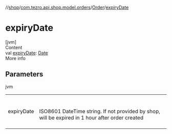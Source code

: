 //[shop](../../../index.md)/[com.tezro.api.shop.model.orders](../index.md)/[Order](index.md)/[expiryDate](expiry-date.md)



# expiryDate  
[jvm]  
Content  
val [expiryDate](expiry-date.md): [Date](https://docs.oracle.com/javase/8/docs/api/java/util/Date.html)  
More info  


## Parameters  
  
jvm  
  
| | |
|---|---|
| <a name="com.tezro.api.shop.model.orders/Order/expiryDate/#/PointingToDeclaration/"></a>expiryDate| <a name="com.tezro.api.shop.model.orders/Order/expiryDate/#/PointingToDeclaration/"></a><br><br>ISO8601 DateTime string. If not provided by shop, will be expired in 1 hour after order created<br><br>|
  
  



